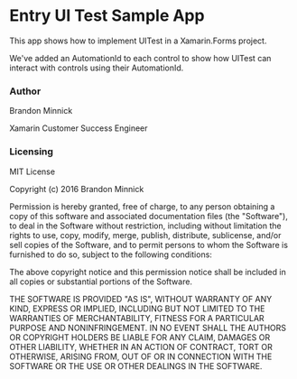 # Entry UI Test Sample App

This app shows how to implement UITest in a Xamarin.Forms project.

We've added an AutomationId to each control to show how UITest can interact with controls using their AutomationId.

### Author
Brandon Minnick

Xamarin Customer Success Engineer

### Licensing

MIT License

Copyright (c) 2016 Brandon Minnick

Permission is hereby granted, free of charge, to any person obtaining a copy of this software and associated documentation files (the "Software"), to deal in the Software without restriction, including without limitation the rights to use, copy, modify, merge, publish, distribute, sublicense, and/or sell copies of the Software, and to permit persons to whom the Software is furnished to do so, subject to the following conditions:

The above copyright notice and this permission notice shall be included in all copies or substantial portions of the Software.

THE SOFTWARE IS PROVIDED "AS IS", WITHOUT WARRANTY OF ANY KIND, EXPRESS OR IMPLIED, INCLUDING BUT NOT LIMITED TO THE WARRANTIES OF MERCHANTABILITY, FITNESS FOR A PARTICULAR PURPOSE AND NONINFRINGEMENT. IN NO EVENT SHALL THE AUTHORS OR COPYRIGHT HOLDERS BE LIABLE FOR ANY CLAIM, DAMAGES OR OTHER LIABILITY, WHETHER IN AN ACTION OF CONTRACT, TORT OR OTHERWISE, ARISING FROM, OUT OF OR IN CONNECTION WITH THE SOFTWARE OR THE USE OR OTHER DEALINGS IN THE SOFTWARE.
